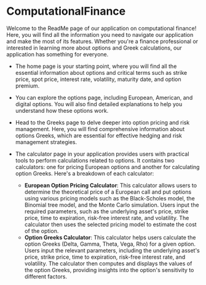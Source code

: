 # ComputationalFinance

Welcome to the ReadMe page of our application on computational finance! Here, you will find all the information you need to navigate our application and make the most of its features. Whether you're a finance professional or interested in learning more about options and Greek calculations, our application has something for everyone.

* The home page is your starting point, where you will find all the essential information about options and critical terms such as strike price, spot price, interest rate, volatility, maturity date, and option premium.

* You can explore the options page, including European, American, and digital options. You will also find detailed explanations to help you understand how these options work.

* Head to the Greeks page to delve deeper into option pricing and risk management. Here, you will find comprehensive information about options Greeks, which are essential for effective hedging and risk management strategies.

* The calculator page in your application provides users with practical tools to perform calculations related to options. It contains two calculators: one for pricing European options and another for calculating option Greeks. Here's a breakdown of each calculator:
    * **European Option Pricing Calculator**: This calculator allows users to determine the theoretical price of a European call and put options using various pricing models such as the Black-Scholes model, the Binomial tree model, and the Monte Carlo simulation. Users input the required parameters, such as the underlying asset's price, strike price, time to expiration, risk-free interest rate, and volatility. The calculator then uses the selected pricing model to estimate the cost of the option.
    * **Option Greeks Calculator**: This calculator helps users calculate the option Greeks (Delta, Gamma, Theta, Vega, Rho) for a given option. Users input the relevant parameters, including the underlying asset's price, strike price, time to expiration, risk-free interest rate, and volatility. The calculator then computes and displays the values of the option Greeks, providing insights into the option's sensitivity to different factors.
